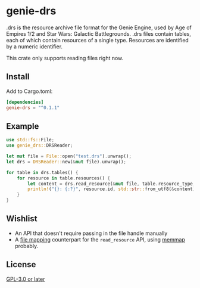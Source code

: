 # genie-drs

.drs is the resource archive file format for the Genie Engine, used by Age of Empires 1/2 and
Star Wars: Galactic Battlegrounds. .drs files contain tables, each of which contain resources
of a single type. Resources are identified by a numeric identifier.

This crate only supports reading files right now.

## Install

Add to Cargo.toml:

```toml
[dependencies]
genie-drs = "^0.1.1"
```

## Example

```rust
use std::fs::File;
use genie_drs::DRSReader;

let mut file = File::open("test.drs").unwrap();
let drs = DRSReader::new(&mut file).unwrap();

for table in drs.tables() {
    for resource in table.resources() {
        let content = drs.read_resource(&mut file, table.resource_type, resource.id).unwrap();
        println!("{}: {:?}", resource.id, std::str::from_utf8(&content).unwrap());
    }
}
```

## Wishlist

- An API that doesn't require passing in the file handle manually
- A [file mapping](https://en.wikipedia.org/wiki/Memory-mapped_file) counterpart for the `read_resource` API, using [memmap](https://crates.io/crates/memmap) probably.

## License

[GPL-3.0 or later](./LICENSE.md)
